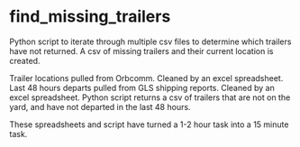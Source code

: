 # find_missing_trailers
Python script to iterate through multiple csv files to determine which trailers have not returned. A csv of missing trailers and their current location is created.

Trailer locations pulled from Orbcomm. Cleaned by an excel spreadsheet.
Last 48 hours departs pulled from GLS shipping reports. Cleaned by an excel spreadsheet.
Python script returns a csv of trailers that are not on the yard, and have not departed in the last 48 hours.

These spreadsheets and script have turned a 1-2 hour task into a 15 minute task.
